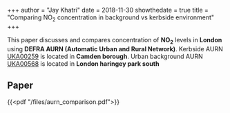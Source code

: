 +++
author = "Jay Khatri"
date = 2018-11-30
showthedate = true
title = "Comparing NO<sub>2</sub> concentration in background vs kerbside environment"
+++


This paper discusses and compares concentration of **NO<sub>2</sub>** levels in **London** using **DEFRA AURN (Automatic Urban and Rural Network)**. Kerbside AURN [UKA00259](https://uk-air.defra.gov.uk/networks/site-info?site_id=CA1) is located in **Camden borough**.
Urban background AURN [UKA00568](https://uk-air.defra.gov.uk/networks/site-info?site_id=HG4) is located in **London haringey park south**

<!--more-->

## Paper

{{<pdf "/files/aurn_comparison.pdf">}}
